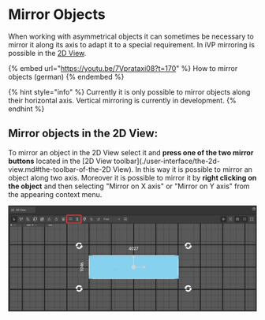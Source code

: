 # Mirror Objects

When working with asymmetrical objects it can sometimes be necessary to mirror it along its axis to adapt it to a special requirement. In iVP mirroring is possible in the [2D View](./user-interface/the-2d-view.md).

{% embed url="https://youtu.be/7Vprataxi08?t=170" %}
How to mirror objects (german)
{% endembed %}

{% hint style="info" %}
Currently it is only possible to mirror objects along their horizontal axis. Vertical mirroring is currently in development.
{% endhint %}

## Mirror objects in the 2D View:

To mirror an object in the 2D View select it and **press one of the two mirror buttons** located in the [2D View toolbar](./user-interface/the-2d-view.md#the-toolbar-of-the-2D View). In this way it is possible to mirror an object along two axis. Moreover it is possible to mirror it by **right clicking on the object** and then selecting "Mirror on X axis" or "Mirror on Y axis" from the appearing context menu.

![](../../.gitbook/assets/iVP_Planning_ObjectInteraction_MirrorObjects.png)
